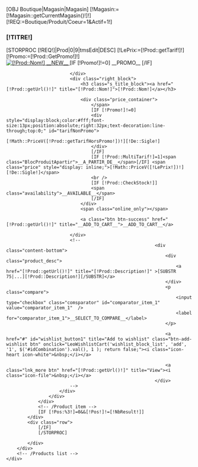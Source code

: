 <!-- MODULE Block specials -->
[OBJ Boutique|Magasin|Magasin]
[!Magasin:=[!Magasin::getCurrentMagasin()!]!]
[!REQ:=Boutique/Produit/Coeur=1&Actif=1!]
<div id="categoriesprodtabs" class="block products_block exclusive blockleocategoriestabs">
	<h3 class="title_block">[!TITRE!]</h3>
	<div class="block_content">
		<!-- Products list -->
		<div id="product_list" class="products_block view-grid">
			<div class="row">
				[STORPROC [!REQ!]|Prod|0|9|tmsEdit|DESC]
				[!LePrix:=[!Prod::getTarif!]!]
				[!Promo:=[!Prod::GetPromo!]!]
				<!-- Product item -->
				<div class="p-item col-md-4 product_block ajax_block_product [IF [!Pos!]=1]first_item[/IF][IF [!Pos!]=[!NbResult!]]last_item[/IF] [IF [!Utils::isPair([!Pos!])!]] alternate_item[ELSE] item[/IF]  ">
					<div class="list-products">
						<div class="product-container clearfix">
							<div class="center_block">
								<a href="[!Prod::getUrl()!]" class="product_img_link" title="[!Prod::Nom!]"> <img src="/[IF [!Prod::Image!]!=][!Prod::Image!][ELSE]Skins/[!Systeme::Skin!]/Img/image_def.jpg[/IF]" alt="[!Prod::Nom!]" class="img-responsive" style="max-height:200px;margin: auto;" /> <span class="new">__NEW__</span> </a>
								[IF [!Promo!]!=0]
								<span class="discount">__PROMO__</span>
								[/IF]

							</div>
							<div class="right_block">
								<h3 class="s_title_block"><a href="[!Prod::getUrl()!]" title="[!Prod::Nom!]">[!Prod::Nom!]</a></h3>

								<div class="price_container">
									</span>
									[IF [!Promo!]!=0]
									<div style="display:block;color:#fff;font-size:13px;position:absolute;right:32px;text-decoration:line-through;top:0;" id="tarifNonPromo">
										[!Math::PriceV([!Prod::getTarifHorsPromo!])!][!De::Sigle!]
									</div>
									[/IF]
									[IF [!Prod::MultiTarif!]=1]<span class="BlocProduitApartir">__A_PARTIR_DE__</span>[/IF] <span class="price" style="display: inline;">[!Math::PriceV([!LePrix!])!][!De::Sigle!]</span>
									<br />
									[IF [!Prod::CheckStock!]]
									<span class="availability">__AVAILABLE__</span>
									[/IF]
								</div>
								<span class="online_only"></span>

								<a class="btn btn-success" href="[!Prod::getUrl()!]" title="__ADD_TO_CART__">__ADD_TO_CART__</a>

							</div>
							<!--
                                                            <div class="content-bottom">
                                                                <div class="product_desc">
                                                                    <a href="[!Prod::getUrl()!]" title="[!Prod::Description!]" >[SUBSTR 75|...][!Prod::Description!][/SUBSTR]</a>
                                                                </div>
                                                                <p class="compare">
                                                                    <input type="checkbox" class="comsparator" id="comparator_item_1" value="comparator_item_1"  />
                                                                    <label for="comparator_item_1">__SELECT_TO_COMPARE__</label>
                                                                </p>

                                                                <a href="#" id="wishlist_button1" title="Add to wishlist" class="btn-add-wishlist btn" onclick="LeoWishlistCart('wishlist_block_list', 'add', '1', $('#idCombination').val(), 1 ); return false;"><i class="icon-heart icon-white">&nbsp;</i></a>

                                                                <a class="lnk_more btn" href="[!Prod::getUrl()!]" title="View"><i class="icon-file">&nbsp;</i></a>
                                                            </div>
                            -->
						</div>
					</div>
				</div>
				<!-- /Product item -->
				[IF [!Pos:%3!]=0&&[!Pos!]!=[!NbResult!]]
			</div>
			<div class="row">
				[/IF]
				[/STORPROC]

			</div>
		</div>
		<!-- /Products list -->
	</div>
</div>
<!-- /MODULE Block specials -->

